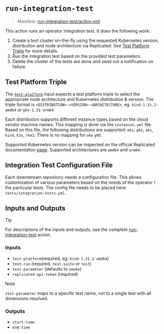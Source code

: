 # `run-integration-test`

> Manifest: [run-integration-test/action.yml][run-integration-test]

This action runs an operator integration test. It does the following work:

1. Create a test cluster on-the-fly using the requested Kubernetes version, distribution and node
   architecture via Replicated. See [Test Platform Triple](#test-platform-triple) for more details.
2. Run the integration test based on the provided test parameters.
3. Delete the cluster of the tests are done and send out a notification on failure.

## Test Platform Triple

The [`test-platform`](#inputs) input expects a test platform triple to select the appropriate node
architecture and Kubernetes distribution & version. The triple format is
`<DISTRIBUTION>-<VERSION>-<ARCHITECTURE>`, eg. `kind-1.31.2-amd64` or `gke-1.31-arm64`.

Each distribution supports different instance types
based on the cloud vendor machine names. This mapping is done via the `instances.yml` file. Based
on this file, the following distributions are supported: `eks`, `gke`, `aks`, `kind`, `k3s`, `rke2`.
There is no mapping for `oke` yet.

Supported Kubernetes version can be inspected on the official Replicated documentation
[page][supported-clusters]. Supported architectures are `amd64` and `arm64`.

## Integration Test Configuration File

Each downstream repository needs a configuration file. This allows customization of various
parameters based on the needs of the operator / the particular tests. The config file needs to be
placed here: `tests/integration-tests.yml`.

## Inputs and Outputs

> [!TIP]
> For descriptions of the inputs and outputs, see the complete [run-integration-test] action.

### Inputs

- `test-platform`(required, eg: `kind-1.31.2-amd64`)
- `test-run` (required, `test-suite` or `test`)
- `test-parameter` (defaults to `smoke`)
- `replicated-api-token` (required)

> [!NOTE]
> `test-parameter` maps to a specific test *name*, not to a single test with all dimensions resolved.

### Outputs

- `start-time`
- `end-time`

[supported-clusters]: https://docs.replicated.com/vendor/testing-supported-clusters
[run-integration-test]: ./action.yml
